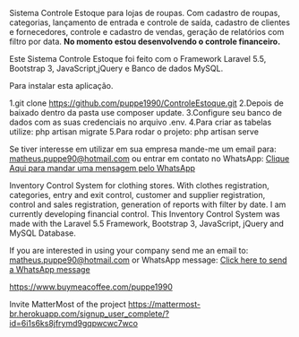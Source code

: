 
Sistema Controle Estoque para lojas de roupas. Com cadastro de roupas, categorias, lançamento de entrada e controle de saída, cadastro de clientes e fornecedores, controle e cadastro de vendas, geração de relatórios com filtro por data. <b>No momento estou desenvolvendo o controle financeiro.</b>

Este Sistema Controle Estoque foi feito com o Framework Laravel 5.5, Bootstrap 3, JavaScript,jQuery e Banco de dados MySQL.

Para instalar esta aplicação.

1.git clone https://github.com/puppe1990/ControleEstoque.git
2.Depois de baixado dentro da pasta use composer update.
3.Configure seu banco de dados com as suas credenciais no arquivo .env. 
4.Para criar as tabelas utilize: php artisan migrate
5.Para rodar o projeto: php artisan serve

Se tiver interesse em utilizar em sua empresa mande-me um email para: matheus.puppe90@hotmail.com ou entrar em contato no WhatsApp: <a href="https://api.whatsapp.com/send?phone=5511995597242&text=Olá%20Matheus,%20Fiquei%20interessado%20em%20seu%20Sistema%20de%20Controle%20de%20Estoque." target="_blank">Clique Aqui para mandar uma mensagem pelo WhatsApp</a>

Inventory Control System for clothing stores. With clothes registration, categories, entry and exit control, customer and supplier registration, control and sales registration, generation of reports with filter by date. I am currently developing financial control. This Inventory Control System was made with the Laravel 5.5 Framework, Bootstrap 3, JavaScript, jQuery and MySQL Database. 

If you are interested in using your company send me an email to: matheus.puppe90@hotmail.com or WhatsApp message: <a href="https://api.whatsapp.com/send?phone=5511995597242&text=Hello%20Matheus,%20i'm%20interested%20in%20your%20InventoryControlSystem." target="_blank">Click here to send a WhatsApp message</a>

https://www.buymeacoffee.com/puppe1990

Invite MatterMost of the project
https://mattermost-br.herokuapp.com/signup_user_complete/?id=6i1s6ks8jfrymd9gqpwcwc7wco
